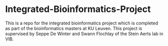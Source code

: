 # Integrated-Bioinformatics-Project
This is a repo for the integrated bioinformatics project which is completed as part of the bioinformatics masters at KU Leuven. This project is supervised by Seppe De Winter and Swann Flochlay of the Stein Aerts lab in VIB.
